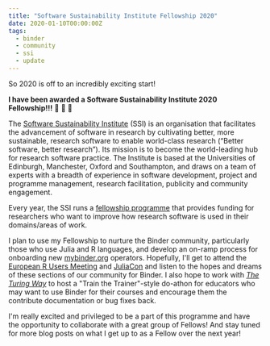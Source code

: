 ```yaml
---
title: "Software Sustainability Institute Fellowship 2020"
date: 2020-01-10T00:00:00Z
tags:
  - binder
  - community
  - ssi
  - update
---
```


So 2020 is off to an incredibly exciting start!

**I have been awarded a Software Sustainability Institute 2020 Fellowship!!!** :tada: :tada: :tada:

The [Software Sustainability Institute](https://software.ac.uk) (SSI) is an organisation that facilitates the advancement of software in research by cultivating better, more sustainable, research software to enable world-class research (“Better software, better research”).
Its mission is to become the world-leading hub for research software practice.
The Institute is based at the Universities of Edinburgh, Manchester, Oxford and Southampton, and draws on a team of experts with a breadth of experience in software development, project and programme management, research facilitation, publicity and community engagement.

Every year, the SSI runs a [fellowship programme](https://software.ac.uk/programmes-and-events/fellowship-programme) that provides funding for researchers who want to improve how research software is used in their domains/areas of work.

I plan to use my Fellowship to nurture the Binder community, particularly those who use Julia and R languages, and develop an on-ramp process for onboarding new [mybinder.org](https://mybinder.org) operators.
Hopefully, I'll get to attend the [European R Users Meeting](http://2020.erum.io/) and [JuliaCon](https://juliacon.org/2020/) and listen to the hopes and dreams of these sections of our community for Binder.
I also hope to work with [_The Turing Way_](https://github.com/alan-turing-institute/the-turing-way) to host a "Train the Trainer"-style do-athon for educators who may want to use Binder for their courses and encourage them the contribute documentation or bug fixes back.

I'm really excited and privileged to be a part of this programme and have the opportunity to collaborate with a great group of Fellows!
And stay tuned for more blog posts on what I get up to as a Fellow over the next year!
